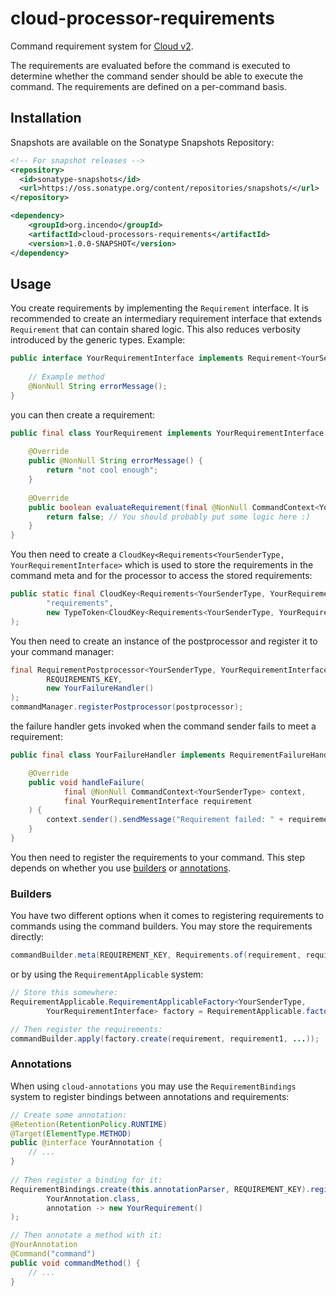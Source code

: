 # cloud-processor-requirements

Command requirement system for [Cloud v2](https://github.com/incendo/cloud).

The requirements are evaluated before
the command is executed to determine whether the command sender should be able to execute the command. The requirements
are defined on a per-command basis.

## Installation

Snapshots are available on the Sonatype Snapshots Repository:

```xml
<!-- For snapshot releases -->
<repository>
  <id>sonatype-snapshots</id>
  <url>https://oss.sonatype.org/content/repositories/snapshots/</url>
</repository>

<dependency>
    <groupId>org.incendo</groupId>
    <artifactId>cloud-processors-requirements</artifactId>
    <version>1.0.0-SNAPSHOT</version>
</dependency>
```

## Usage

You create requirements by implementing the `Requirement` interface. It is recommended to create an intermediary
requirement interface that extends `Requirement` that can contain shared logic. This also reduces verbosity introduced
by the generic types. Example:
```java
public interface YourRequirementInterface implements Requirement<YourSenderType, YourRequirementInterface> {
    
    // Example method
    @NonNull String errorMessage();
}
```
you can then create a requirement:
```java
public final class YourRequirement implements YourRequirementInterface {
    
    @Override
    public @NonNull String errorMessage() {
        return "not cool enough";
    }
    
    @Override
    public boolean evaluateRequirement(final @NonNull CommandContext<YourSenderType> context) {
        return false; // You should probably put some logic here :)
    }
}
```

You then need to create a `CloudKey<Requirements<YourSenderType, YourRequirementInterface>` which is used to store
the requirements in the command meta and for the processor to access the stored requirements:
```java
public static final CloudKey<Requirements<YourSenderType, YourRequirementInterface>> REQUIREMENT_KEY = CloudKey.of(
        "requirements",
        new TypeToken<CloudKey<Requirements<YourSenderType, YourRequirementInterface>>>() {}
);
```

You then need to create an instance of the postprocessor and register it to your command manager:
```java
final RequirementPostprocessor<YourSenderType, YourRequirementInterface> postprocessor = RequirementPostprocessor.of(
        REQUIREMENTS_KEY,
        new YourFailureHandler()
);
commandManager.registerPostprocessor(postprocessor);
```
the failure handler gets invoked when the command sender fails to meet a requirement:
```java
public final class YourFailureHandler implements RequirementFailureHandler<YourSenderType, YourRequirementInterface> {

    @Override
    public void handleFailure(
            final @NonNull CommandContext<YourSenderType> context,
            final YourRequirementInterface requirement
    ) {
        context.sender().sendMessage("Requirement failed: " + requirement.errorMessage());
    }
}
```

You then need to register the requirements to your command. This step depends on whether you use
[builders](#builders) or [annotations](#annotations).

### Builders

You have two different options when it comes to registering requirements to commands using the command builders.
You may store the requirements directly:
```java
commandBuilder.meta(REQUIREMENT_KEY, Requirements.of(requirement, requirement1, ...));
```

or by using the `RequirementApplicable` system:
```java
// Store this somewhere:
RequirementApplicable.RequirementApplicableFactory<YourSenderType, 
        YourRequirementInterface> factory = RequirementApplicable.factory(REQUIREMENT_KEY);

// Then register the requirements:
commandBuilder.apply(factory.create(requirement, requirement1, ...));
```

### Annotations

When using `cloud-annotations` you may use the `RequirementBindings` system to register bindings between
annotations and requirements:
```java
// Create some annotation:
@Retention(RetentionPolicy.RUNTIME)
@Target(ElementType.METHOD)
public @interface YourAnnotation {
    // ...
}
    
// Then register a binding for it:
RequirementBindings.create(this.annotationParser, REQUIREMENT_KEY).register(
        YourAnnotation.class,
        annotation -> new YourRequirement()
);

// Then annotate a method with it:
@YourAnnotation
@Command("command")
public void commandMethod() {
    // ...
}
```
